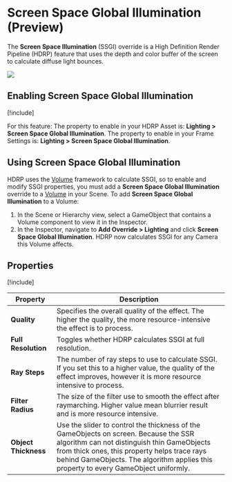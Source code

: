 # Screen Space Global Illumination (Preview)

The **Screen Space Illumination** (SSGI) override is a High Definition Render Pipeline (HDRP) feature that uses the depth and color buffer of the screen to calculate diffuse light bounces.

![](Images/HDRPFeatures-SSGI.png)

## Enabling Screen Space Global Illumination
[!include[](Snippets/Volume-Override-Enable-Override.md)]

For this feature:
The property to enable in your HDRP Asset is: **Lighting > Screen Space Global Illumination**.
The property to enable in your Frame Settings is: **Lighting > Screen Space Global Illumination**.

## Using Screen Space Global Illumination

HDRP uses the [Volume](Volumes.md) framework to calculate SSGI, so to enable and modify SSGI properties, you must add a **Screen Space Global Illumination** override to a [Volume](Volumes.md) in your Scene. To add **Screen Space Global Illumination** to a Volume:

1. In the Scene or Hierarchy view, select a GameObject that contains a Volume component to view it in the Inspector.
2. In the Inspector, navigate to **Add Override > Lighting** and click **Screen Space Global Illumination**. 
   HDRP now calculates SSGI for any Camera this Volume affects.

## Properties

[!include[](Snippets/Volume-Override-Enable-Properties.md)]

| **Property**                  | **Description**                                              |
| ----------------------------- | ------------------------------------------------------------ |
| **Quality**                   | Specifies the overall quality of the effect. The higher the quality, the more resource-intensive the effect is to process.|
| **Full Resolution**           | Toggles whether HDRP calculates SSGI at full resolution. |
| **Ray Steps**                 | The number of ray steps to use to calculate SSGI. If you set this to a higher value, the quality of the effect improves, however it is more resource intensive to process.  |
| **Filter Radius**             | The size of the filter use to smooth the effect after raymarching. Higher value mean blurrier result and is more resource intensive. |
| **Object Thickness**          | Use the slider to control the thickness of the GameObjects on screen. Because the SSR algorithm can not distinguish thin GameObjects from thick ones, this property helps trace rays behind GameObjects. The algorithm applies this property to every GameObject uniformly. |
